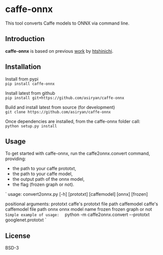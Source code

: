# caffe-onnx
This tool converts Caffe models to ONNX via command line.

## Introduction
**caffe-onnx** is based on previous [work](https://github.com/htshinichi/caffe-onnx) by [htshinichi](https://github.com/htshinichi). 

## Installation
Install from pypi  
`
pip install caffe-onnx
`

Install latest from github  
`
pip install git+https://github.com/asiryan/caffe-onnx
`

Build and install latest from source (for development)  
`
git clone https://github.com/asiryan/caffe-onnx
`

Once dependencies are installed, from the caffe-onnx folder call:  
`
python setup.py install
`  

## Usage
To get started with caffe-onnx, run the caffe2onnx.convert command, providing:
* the path to your caffe prototxt,
* the path to your caffe model,
* the output path of the onnx model,
* the flag (frozen graph or not).

`
usage: convert2onnx.py [-h] [prototxt] [caffemodel] [onnx] [frozen]

positional arguments:
  prototxt          caffe's prototxt file path
  caffemodel        caffe's caffemodel file path
  onnx              onnx model name
  frozen            frozen graph or not
`
Simple example of usage:  
`
python -m caffe2onnx.convert --prototxt googlenet.prototxt
`

## License
BSD-3
